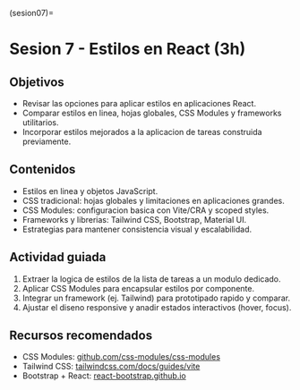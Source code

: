 (sesion07)=
# Sesion 7 - Estilos en React (3h)

## Objetivos
- Revisar las opciones para aplicar estilos en aplicaciones React.
- Comparar estilos en linea, hojas globales, CSS Modules y frameworks utilitarios.
- Incorporar estilos mejorados a la aplicacion de tareas construida previamente.

## Contenidos
- Estilos en linea y objetos JavaScript.
- CSS tradicional: hojas globales y limitaciones en aplicaciones grandes.
- CSS Modules: configuracion basica con Vite/CRA y scoped styles.
- Frameworks y librerias: Tailwind CSS, Bootstrap, Material UI.
- Estrategias para mantener consistencia visual y escalabilidad.

## Actividad guiada
1. Extraer la logica de estilos de la lista de tareas a un modulo dedicado.
2. Aplicar CSS Modules para encapsular estilos por componente.
3. Integrar un framework (ej. Tailwind) para prototipado rapido y comparar.
4. Ajustar el diseno responsive y anadir estados interactivos (hover, focus).

## Recursos recomendados
- CSS Modules: [github.com/css-modules/css-modules](https://github.com/css-modules/css-modules)
- Tailwind CSS: [tailwindcss.com/docs/guides/vite](https://tailwindcss.com/docs/guides/vite)
- Bootstrap + React: [react-bootstrap.github.io](https://react-bootstrap.github.io)
